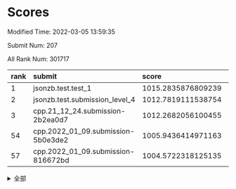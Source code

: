 # Scores

Modified Time: 2022-03-05 13:59:35

Submit Num: 207

All Rank Num: 301717

| rank |               submit               |       score        |       sigma        | pk_num |
| :--- | :--------------------------------- | :----------------- | :----------------- | :----- |
| 1    | jsonzb.test.test_1                 | 1015.2835876809239 | 0.852235961375057  | 5828   |
| 2    | jsonzb.test.submission_level_4     | 1012.7819111538754 | 0.7910352615259544 | 5829   |
| 3    | cpp.21_12_24.submission-2b2ea0d7   | 1012.2682056100455 | 0.7866027797989585 | 5832   |
| 54   | cpp.2022_01_09.submission-5b0e3de2 | 1005.9436414971163 | 0.7298977875148461 | 5835   |
| 57   | cpp.2022_01_09.submission-816672bd | 1004.5722318125135 | 0.7147337493903758 | 5829   |


<details>
<summary>全部</summary>

| rank |                 submit                 |       score        |       sigma        | pk_num |
| :--- | :------------------------------------- | :----------------- | :----------------- | :----- |
| 1    | jsonzb.test.test_1                     | 1015.2835876809239 | 0.852235961375057  | 5828   |
| 2    | jsonzb.test.submission_level_4         | 1012.7819111538754 | 0.7910352615259544 | 5829   |
| 3    | cpp.21_12_24.submission-2b2ea0d7       | 1012.2682056100455 | 0.7866027797989585 | 5832   |
| 4    | gobigger.level_3.submission_level_3_1  | 1011.7085414338446 | 0.7916950452245528 | 5831   |
| 5    | gobigger.level_3.submission_level_3_9  | 1011.6144741844496 | 0.7698715238092049 | 5822   |
| 6    | gobigger.level_3.submission_level_3_26 | 1011.1168885882237 | 0.7650975180008456 | 5835   |
| 7    | gobigger.level_3.submission_level_3_37 | 1011.0111909174004 | 0.7611422195993486 | 5833   |
| 8    | gobigger.level_3.submission_level_3_44 | 1010.9191666304138 | 0.8016335598811911 | 5829   |
| 9    | gobigger.level_3.submission_level_3_49 | 1010.8683158800295 | 0.754401163191992  | 5830   |
| 10   | gobigger.level_3.submission_level_3_34 | 1010.7937230642443 | 0.7894266060479918 | 5830   |
| 11   | gobigger.level_3.submission_level_3_2  | 1010.7275638370139 | 0.7775203874272757 | 5825   |
| 12   | gobigger.level_3.submission_level_3_23 | 1010.6480382950807 | 0.7723655537229251 | 5828   |
| 13   | gobigger.level_3.submission_level_3_29 | 1010.6227246954223 | 0.7621959540783132 | 5828   |
| 14   | gobigger.level_3.submission_level_3_7  | 1010.4891951491214 | 0.7913632770993818 | 5827   |
| 15   | gobigger.level_3.submission_level_3_45 | 1010.3540756810353 | 0.7490960584120896 | 5826   |
| 16   | gobigger.level_3.submission_level_3_33 | 1010.3297820194814 | 0.7604884496481297 | 5828   |
| 17   | gobigger.level_3.submission_level_3_10 | 1010.3027169557886 | 0.7711361154262014 | 5829   |
| 18   | gobigger.level_3.submission_level_3_28 | 1010.2536951543331 | 0.7605598275058725 | 5826   |
| 19   | gobigger.level_3.submission_level_3_35 | 1010.2321844045782 | 0.7500086126792506 | 5834   |
| 20   | gobigger.level_3.submission_level_3_0  | 1010.2052193633278 | 0.7509282165352108 | 5830   |
| 21   | gobigger.level_3.submission_level_3_20 | 1010.1304435321848 | 0.7743855602840244 | 5826   |
| 22   | gobigger.level_3.submission_level_3_42 | 1010.0852722563156 | 0.7791618655045129 | 5828   |
| 23   | gobigger.level_3.submission_level_3_46 | 1010.0805533650538 | 0.755633743165149  | 5828   |
| 24   | gobigger.level_3.submission_level_3_8  | 1010.0754648186895 | 0.7601201792270083 | 5835   |
| 25   | gobigger.level_3.submission_level_3_19 | 1010.0122655333317 | 0.7586209671650579 | 5829   |
| 26   | gobigger.level_3.submission_level_3_38 | 1010.005344038028  | 0.780130653619721  | 5832   |
| 27   | gobigger.level_3.submission_level_3_30 | 1009.9942802523443 | 0.7534656059137071 | 5826   |
| 28   | gobigger.level_3.submission_level_3_4  | 1009.9492446646329 | 0.7515751369662239 | 5833   |
| 29   | gobigger.level_3.submission_level_3_3  | 1009.9056246060658 | 0.7787641684430607 | 5827   |
| 30   | gobigger.level_3.submission_level_3_5  | 1009.8623273547314 | 0.7776739611456543 | 5830   |
| 31   | gobigger.level_3.submission_level_3_14 | 1009.861233327826  | 0.7757680896979783 | 5831   |
| 32   | gobigger.level_3.submission_level_3_47 | 1009.8354235295275 | 0.7632561383997746 | 5830   |
| 33   | gobigger.level_3.submission_level_3_16 | 1009.7834519598528 | 0.7629531253329408 | 5832   |
| 34   | gobigger.level_3.submission_level_3_24 | 1009.7827713203363 | 0.7559651715880857 | 5830   |
| 35   | gobigger.level_3.submission_level_3_43 | 1009.7723461808029 | 0.7487954216547719 | 5827   |
| 36   | gobigger.level_3.submission_level_3_12 | 1009.7529378079114 | 0.7541495936376852 | 5822   |
| 37   | gobigger.level_3.submission_level_3_6  | 1009.7387043832819 | 0.7500099382299026 | 5832   |
| 38   | gobigger.level_3.submission_level_3_36 | 1009.6959952018937 | 0.7572068983137465 | 5829   |
| 39   | gobigger.level_3.submission_level_3_32 | 1009.6559427255188 | 0.7796653763546633 | 5830   |
| 40   | gobigger.level_3.submission_level_3_17 | 1009.5962408727748 | 0.7633789377441291 | 5831   |
| 41   | gobigger.level_3.submission_level_3_22 | 1009.5553237472686 | 0.7587081724951505 | 5830   |
| 42   | gobigger.level_3.submission_level_3_25 | 1009.4908098613956 | 0.7481444094238516 | 5835   |
| 43   | gobigger.level_3.submission_level_3_41 | 1009.4435210008799 | 0.7559262444546624 | 5835   |
| 44   | gobigger.level_3.submission_level_3_18 | 1009.4057851102592 | 0.7652326502104217 | 5830   |
| 45   | gobigger.level_3.submission_level_3_21 | 1009.3177148019041 | 0.7779326136474299 | 5830   |
| 46   | gobigger.level_3.submission_level_3_40 | 1009.3111365953781 | 0.7354994144304778 | 5826   |
| 47   | gobigger.level_3.submission_level_3_39 | 1009.2448323748457 | 0.7395966260848127 | 5829   |
| 48   | gobigger.level_3.submission_level_3_15 | 1009.2202966339704 | 0.7517143761376238 | 5832   |
| 49   | gobigger.level_3.submission_level_3_27 | 1009.1873557699535 | 0.7577071189024585 | 5830   |
| 50   | gobigger.level_3.submission_level_3_11 | 1009.1179722671523 | 0.7512622582294648 | 5829   |
| 51   | gobigger.level_3.submission_level_3_48 | 1008.7762603606415 | 0.7392498530413163 | 5825   |
| 52   | gobigger.level_3.submission_level_3_13 | 1008.5340161303634 | 0.7444807975639903 | 5829   |
| 53   | gobigger.level_3.submission_level_3_31 | 1008.1892384777976 | 0.7399004302379159 | 5825   |
| 54   | cpp.2022_01_09.submission-5b0e3de2     | 1005.9436414971163 | 0.7298977875148461 | 5835   |
| 55   | gobigger.level_1.submission_level_1_16 | 1005.2592230783524 | 0.7262376794356264 | 5834   |
| 56   | gobigger.level_1.submission_level_1_35 | 1005.0982027741954 | 0.7135415233601984 | 5831   |
| 57   | cpp.2022_01_09.submission-816672bd     | 1004.5722318125135 | 0.7147337493903758 | 5829   |
| 58   | gobigger.level_1.submission_level_1_1  | 1004.4137765185069 | 0.7326667105366877 | 5830   |
| 59   | gobigger.level_1.submission_level_1_4  | 1004.4076054822408 | 0.7271094231172823 | 5831   |
| 60   | gobigger.level_1.submission_level_1_41 | 1004.3668210029307 | 0.7058696123075411 | 5834   |
| 61   | gobigger.level_1.submission_level_1_26 | 1004.1757870144935 | 0.7067853364181137 | 5833   |
| 62   | gobigger.level_1.submission_level_1_28 | 1004.0824234680065 | 0.7273135937658082 | 5827   |
| 63   | gobigger.level_1.submission_level_1_24 | 1004.0562118710117 | 0.7199764917701662 | 5831   |
| 64   | gobigger.level_1.submission_level_1_5  | 1003.8452635015417 | 0.7126489533280379 | 5825   |
| 65   | gobigger.level_1.submission_level_1_31 | 1003.8054974924577 | 0.7202563918330814 | 5832   |
| 66   | gobigger.level_1.submission_level_1_40 | 1003.7792461530028 | 0.7117995029459013 | 5830   |
| 67   | gobigger.level_1.submission_level_1_37 | 1003.7770995061711 | 0.7173624455757056 | 5830   |
| 68   | gobigger.level_1.submission_level_1_49 | 1003.7441303390219 | 0.7243621091075265 | 5827   |
| 69   | gobigger.level_1.submission_level_1_36 | 1003.7332371883884 | 0.7120662625871016 | 5833   |
| 70   | gobigger.level_1.submission_level_1_19 | 1003.7330769265395 | 0.7173188852224396 | 5832   |
| 71   | gobigger.level_1.submission_level_1_34 | 1003.7154594275015 | 0.722079397122183  | 5830   |
| 72   | gobigger.level_1.submission_level_1_25 | 1003.7143537692583 | 0.7078236443672025 | 5832   |
| 73   | gobigger.level_1.submission_level_1_14 | 1003.6642072931726 | 0.7097051063562415 | 5828   |
| 74   | gobigger.level_1.submission_level_1_8  | 1003.6406809453987 | 0.7223938955349638 | 5834   |
| 75   | gobigger.level_1.submission_level_1_10 | 1003.6278485880937 | 0.7092831641320057 | 5831   |
| 76   | gobigger.level_1.submission_level_1_42 | 1003.5190976094273 | 0.7136866929625473 | 5828   |
| 77   | gobigger.level_1.submission_level_1_20 | 1003.4085052719503 | 0.7086159916142181 | 5827   |
| 78   | gobigger.level_1.submission_level_1_2  | 1003.382924161706  | 0.7130617868207997 | 5832   |
| 79   | gobigger.level_1.submission_level_1_12 | 1003.3605649706723 | 0.705862506100741  | 5828   |
| 80   | gobigger.level_1.submission_level_1_6  | 1003.3482856355502 | 0.7167320612236265 | 5827   |
| 81   | gobigger.level_1.submission_level_1_43 | 1003.2612704771243 | 0.7221585385173936 | 5831   |
| 82   | gobigger.level_1.submission_level_1_23 | 1003.2191722052991 | 0.7210807468753121 | 5830   |
| 83   | gobigger.level_1.submission_level_1_18 | 1003.1313840402506 | 0.7237959594835552 | 5829   |
| 84   | gobigger.level_1.submission_level_1_0  | 1003.1141758642913 | 0.7064673053737437 | 5831   |
| 85   | gobigger.level_1.submission_level_1_3  | 1003.0622632449873 | 0.7369676460752976 | 5828   |
| 86   | gobigger.level_1.submission_level_1_22 | 1003.0124824625875 | 0.7145797997942923 | 5826   |
| 87   | gobigger.level_1.submission_level_1_47 | 1003.0103585195955 | 0.7285256803900558 | 5832   |
| 88   | gobigger.level_1.submission_level_1_39 | 1002.9940945463059 | 0.7211094689169939 | 5831   |
| 89   | gobigger.level_1.submission_level_1_32 | 1002.9905738684391 | 0.7153116755032919 | 5828   |
| 90   | gobigger.level_1.submission_level_1_29 | 1002.9268688067777 | 0.7381777211000036 | 5830   |
| 91   | gobigger.level_1.submission_level_1_45 | 1002.9251063946427 | 0.7114589168500285 | 5836   |
| 92   | gobigger.level_1.submission_level_1_7  | 1002.8414231061312 | 0.7195021066512284 | 5831   |
| 93   | gobigger.level_1.submission_level_1_38 | 1002.8207365399026 | 0.7213426583933361 | 5833   |
| 94   | gobigger.level_1.submission_level_1_17 | 1002.7064227428294 | 0.708801321282829  | 5831   |
| 95   | gobigger.level_1.submission_level_1_9  | 1002.6800118242369 | 0.7152667074700301 | 5832   |
| 96   | gobigger.level_1.submission_level_1_44 | 1002.6601003526387 | 0.711479640531838  | 5831   |
| 97   | gobigger.level_1.submission_level_1_21 | 1002.4902243359732 | 0.7036570671427428 | 5832   |
| 98   | gobigger.level_1.submission_level_1_15 | 1002.4417371924343 | 0.7082423120584791 | 5837   |
| 99   | gobigger.level_1.submission_level_1_33 | 1002.2889463105206 | 0.7071218505151486 | 5828   |
| 100  | gobigger.level_1.submission_level_1_46 | 1002.2719731647743 | 0.7146682167059963 | 5830   |
| 101  | gobigger.level_1.submission_level_1_48 | 1001.9028237611486 | 0.705489497778864  | 5836   |
| 102  | gobigger.level_1.submission_level_1_30 | 1001.8304006943515 | 0.7113996067153239 | 5831   |
| 103  | gobigger.level_1.submission_level_1_13 | 1001.7376829305125 | 0.7110243080805437 | 5831   |
| 104  | gobigger.level_1.submission_level_1_11 | 1001.6491255143596 | 0.708200059835203  | 5833   |
| 105  | gobigger.level_1.submission_level_1_27 | 1001.595248510249  | 0.7165581296825382 | 5831   |
| 106  | gobigger.random.submission_random_28   | 997.5116351936364  | 0.7098917938426027 | 5834   |
| 107  | gobigger.random.submission_random_32   | 996.8386451682478  | 0.715301916766824  | 5831   |
| 108  | gobigger.random.submission_random_42   | 996.7886520600376  | 0.7052457596300524 | 5829   |
| 109  | gobigger.random.submission_random_36   | 996.7550898194452  | 0.6976025100784228 | 5833   |
| 110  | gobigger.random.submission_random_38   | 996.7450664511912  | 0.7063018574807411 | 5826   |
| 111  | gobigger.random.submission_random_31   | 996.662591298889   | 0.6895464383122196 | 5830   |
| 112  | gobigger.random.submission_random_13   | 996.6191741449038  | 0.7036248910376727 | 5834   |
| 113  | gobigger.random.submission_random_15   | 996.5733983796174  | 0.7013783695507427 | 5833   |
| 114  | gobigger.random.submission_random_34   | 996.5608320635768  | 0.7056186988041873 | 5829   |
| 115  | gobigger.random.submission_random_40   | 996.5458244431625  | 0.7044666860783346 | 5829   |
| 116  | gobigger.random.submission_random_24   | 996.408127186964   | 0.7142008696628545 | 5831   |
| 117  | gobigger.random.submission_random_8    | 996.4043640205824  | 0.7193215821890925 | 5826   |
| 118  | gobigger.random.submission_random_29   | 996.3437307084466  | 0.7140622862686297 | 5838   |
| 119  | gobigger.random.submission_random_1    | 996.257722141814   | 0.7155848835416679 | 5829   |
| 120  | gobigger.random.submission_random_0    | 996.2514504793228  | 0.7057625184090002 | 5830   |
| 121  | gobigger.random.submission_random_4    | 996.2270534158363  | 0.7208636215820968 | 5834   |
| 122  | gobigger.random.submission_random_7    | 996.1834894579526  | 0.7152350631245499 | 5831   |
| 123  | gobigger.random.submission_random_41   | 996.1377889780434  | 0.7129454165120835 | 5832   |
| 124  | gobigger.random.submission_random_5    | 996.0462345969456  | 0.7173237301523875 | 5830   |
| 125  | gobigger.random.submission_random_6    | 995.9477044760428  | 0.7235728972004826 | 5832   |
| 126  | gobigger.random.submission_random_37   | 995.879812900356   | 0.7078634149411158 | 5831   |
| 127  | gobigger.random.submission_random_49   | 995.8696600496962  | 0.7138530267508589 | 5830   |
| 128  | gobigger.random.submission_random_43   | 995.8568979734177  | 0.714584183131947  | 5827   |
| 129  | gobigger.random.submission_random_47   | 995.8302571433463  | 0.7180858145213489 | 5830   |
| 130  | gobigger.random.submission_random_22   | 995.8221737410003  | 0.7058740186347081 | 5828   |
| 131  | gobigger.random.submission_random_12   | 995.7942750123005  | 0.7131518900660857 | 5834   |
| 132  | gobigger.random.submission_random_35   | 995.7595029209522  | 0.7250284959176193 | 5829   |
| 133  | gobigger.random.submission_random_14   | 995.7160550972459  | 0.7143754963874968 | 5832   |
| 134  | gobigger.random.submission_random_9    | 995.6451615711657  | 0.7115870220815563 | 5827   |
| 135  | gobigger.random.submission_random_39   | 995.628428831894   | 0.7049794153022885 | 5837   |
| 136  | gobigger.random.submission_random_30   | 995.6053261643018  | 0.7059211814017361 | 5826   |
| 137  | gobigger.random.submission_random_33   | 995.5765485558572  | 0.70530334490924   | 5827   |
| 138  | gobigger.random.submission_random_48   | 995.5340950498129  | 0.7100751013934979 | 5831   |
| 139  | gobigger.random.submission_random_27   | 995.4679134398617  | 0.7268620559819057 | 5832   |
| 140  | gobigger.random.submission_random_23   | 995.4583303778147  | 0.7112496542253113 | 5830   |
| 141  | gobigger.random.submission_random_3    | 995.4504209585193  | 0.7161284336097028 | 5828   |
| 142  | gobigger.random.submission_random_21   | 995.4022924535435  | 0.7222773989105301 | 5837   |
| 143  | gobigger.random.submission_random_20   | 995.394715426243   | 0.7055736536367208 | 5838   |
| 144  | gobigger.random.submission_random_11   | 995.3444420575869  | 0.7078732274399591 | 5830   |
| 145  | gobigger.random.submission_random_25   | 995.3345553202034  | 0.7183608454773658 | 5831   |
| 146  | gobigger.random.submission_random_10   | 995.3263959182052  | 0.7059549920909934 | 5828   |
| 147  | gobigger.random.submission_random_44   | 995.3037354923292  | 0.7116826120653387 | 5833   |
| 148  | gobigger.random.submission_random_17   | 995.3024369778728  | 0.7113713225771994 | 5835   |
| 149  | gobigger.random.submission_random_46   | 995.2984051252281  | 0.7133081529372712 | 5832   |
| 150  | gobigger.random.submission_random_2    | 995.2556262416113  | 0.7067165956001225 | 5830   |
| 151  | gobigger.random.submission_random_18   | 995.2236070559022  | 0.7151030428393985 | 5825   |
| 152  | gobigger.random.submission_random_45   | 995.1813331340837  | 0.7040127183422585 | 5831   |
| 153  | gobigger.random.submission_random_26   | 994.9837595520293  | 0.7069810423052321 | 5827   |
| 154  | gobigger.random.submission_random_19   | 994.8002137492606  | 0.7036322953409325 | 5834   |
| 155  | gobigger.random.submission_random_16   | 994.7808482067261  | 0.7085303629691398 | 5831   |
| 156  | gobigger.level_2.submission_level_2_25 | 993.9794354555003  | 0.7216863176838619 | 5830   |
| 157  | gobigger.level_2.submission_level_2_45 | 993.5502098659733  | 0.7245637474109625 | 5831   |
| 158  | gobigger.level_2.submission_level_2_29 | 993.4939761019591  | 0.7524707325590301 | 5828   |
| 159  | gobigger.level_2.submission_level_2_48 | 993.4249304596344  | 0.7361260201150022 | 5833   |
| 160  | gobigger.level_2.submission_level_2_16 | 993.242123570815   | 0.7363784273287113 | 5827   |
| 161  | gobigger.level_2.submission_level_2_49 | 993.1646492045776  | 0.7376719837441083 | 5826   |
| 162  | gobigger.level_2.submission_level_2_23 | 993.1587934495205  | 0.738052295936888  | 5832   |
| 163  | gobigger.level_2.submission_level_2_8  | 992.9206939309224  | 0.7282123446026728 | 5828   |
| 164  | gobigger.level_2.submission_level_2_9  | 992.8185343920692  | 0.7312981165218644 | 5830   |
| 165  | gobigger.level_2.submission_level_2_38 | 992.765555117399   | 0.7397997308915076 | 5834   |
| 166  | gobigger.level_2.submission_level_2_40 | 992.7369105914092  | 0.7302933877120495 | 5829   |
| 167  | gobigger.level_2.submission_level_2_10 | 992.6933409676004  | 0.7373292695751797 | 5835   |
| 168  | gobigger.level_2.submission_level_2_27 | 992.6281161151804  | 0.75396589382743   | 5831   |
| 169  | gobigger.level_2.submission_level_2_7  | 992.5763684343611  | 0.722036926656336  | 5831   |
| 170  | gobigger.level_2.submission_level_2_19 | 992.5742180640422  | 0.7350365152286837 | 5832   |
| 171  | gobigger.level_2.submission_level_2_46 | 992.5723094310314  | 0.7366501869959569 | 5829   |
| 172  | gobigger.level_2.submission_level_2_12 | 992.5718235666403  | 0.7388798978562532 | 5830   |
| 173  | gobigger.level_2.submission_level_2_17 | 992.5544937777848  | 0.7500201453806374 | 5832   |
| 174  | gobigger.level_2.submission_level_2_33 | 992.5024740546704  | 0.733788126341518  | 5828   |
| 175  | gobigger.level_2.submission_level_2_1  | 992.4761111362058  | 0.7316319435382289 | 5834   |
| 176  | gobigger.level_2.submission_level_2_13 | 992.4706628108132  | 0.7433636311594104 | 5833   |
| 177  | gobigger.level_2.submission_level_2_28 | 992.4337743626859  | 0.7434853121637472 | 5831   |
| 178  | gobigger.level_2.submission_level_2_6  | 992.4031472180865  | 0.7314625392165066 | 5833   |
| 179  | gobigger.level_2.submission_level_2_42 | 992.3101653342765  | 0.7357003995415555 | 5825   |
| 180  | gobigger.level_2.submission_level_2_44 | 992.2515633128377  | 0.7436426028477233 | 5831   |
| 181  | gobigger.level_2.submission_level_2_21 | 992.21987414844    | 0.7437492831319652 | 5833   |
| 182  | gobigger.level_2.submission_level_2_24 | 992.1875586149478  | 0.7475653609105926 | 5833   |
| 183  | gobigger.level_2.submission_level_2_37 | 992.1248483634355  | 0.7414149700505069 | 5833   |
| 184  | gobigger.level_2.submission_level_2_0  | 992.1147183378206  | 0.7369594413556432 | 5835   |
| 185  | gobigger.level_2.submission_level_2_43 | 991.9555350709896  | 0.7428354508841237 | 5828   |
| 186  | gobigger.level_2.submission_level_2_18 | 991.9475115695943  | 0.7332648405282798 | 5831   |
| 187  | gobigger.level_2.submission_level_2_14 | 991.9458937853802  | 0.7453873638907423 | 5831   |
| 188  | gobigger.level_2.submission_level_2_26 | 991.8660545199009  | 0.7611180552608713 | 5830   |
| 189  | gobigger.level_2.submission_level_2_35 | 991.8309592863471  | 0.7382835426580604 | 5830   |
| 190  | gobigger.level_2.submission_level_2_41 | 991.7821134178536  | 0.7508129381625994 | 5829   |
| 191  | gobigger.level_2.submission_level_2_5  | 991.7458151278512  | 0.7535214673658351 | 5832   |
| 192  | gobigger.level_2.submission_level_2_4  | 991.7234850369216  | 0.7628605892262362 | 5829   |
| 193  | gobigger.level_2.submission_level_2_30 | 991.6847930773819  | 0.7524207707822786 | 5826   |
| 194  | gobigger.level_2.submission_level_2_34 | 991.6500171795598  | 0.7684503462457685 | 5826   |
| 195  | gobigger.level_2.submission_level_2_47 | 991.6399263298215  | 0.7438330188975405 | 5830   |
| 196  | gobigger.level_2.submission_level_2_31 | 991.6254881112205  | 0.7304171206892845 | 5829   |
| 197  | gobigger.level_2.submission_level_2_36 | 991.5740961305693  | 0.7467496001695679 | 5835   |
| 198  | gobigger.level_2.submission_level_2_15 | 991.4976578518979  | 0.7471841693630225 | 5827   |
| 199  | gobigger.level_2.submission_level_2_11 | 991.1303154895658  | 0.7753169517417936 | 5828   |
| 200  | gobigger.level_2.submission_level_2_39 | 991.1115162458797  | 0.7495398118789931 | 5831   |
| 201  | gobigger.level_2.submission_level_2_22 | 991.1085840890686  | 0.74694862430212   | 5828   |
| 202  | gobigger.level_2.submission_level_2_2  | 990.9841480307473  | 0.756968699836119  | 5825   |
| 203  | gobigger.level_2.submission_level_2_20 | 990.8142160771164  | 0.7469353747889125 | 5830   |
| 204  | gobigger.level_2.submission_level_2_32 | 990.6744509803908  | 0.7536477898939614 | 5831   |
| 205  | gobigger.level_2.submission_level_2_3  | 989.7999141944365  | 0.7790808175514976 | 5831   |
| 206  | gobigger.none.submission_none_0        | 977.349867992467   | 1.2131189387682884 | 5832   |
| 207  | gobigger.none.submission_none_1        | 976.0319776412184  | 1.4153735211409586 | 5830   |

</details>